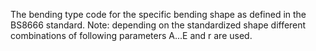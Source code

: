 The bending type code for the specific bending shape as defined in the BS8666 standard. Note: depending on the standardized shape different combinations of following parameters A...E and r are used.